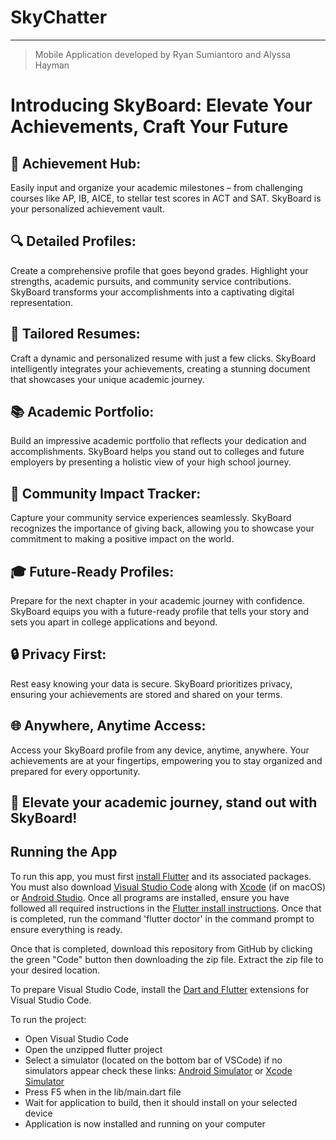 # SkyChatter

---

> Mobile Application developed by Ryan Sumiantoro and Alyssa Hayman

# Introducing SkyBoard: Elevate Your Achievements, Craft Your Future

## 🚀 Achievement Hub:

Easily input and organize your academic milestones – from challenging courses like AP, IB, AICE, to stellar test scores in ACT and SAT. SkyBoard is your personalized achievement vault.

## 🔍 Detailed Profiles:

Create a comprehensive profile that goes beyond grades. Highlight your strengths, academic pursuits, and community service contributions. SkyBoard transforms your accomplishments into a captivating digital representation.

## 🌟 Tailored Resumes:

Craft a dynamic and personalized resume with just a few clicks. SkyBoard intelligently integrates your achievements, creating a stunning document that showcases your unique academic journey.

## 📚 Academic Portfolio:

Build an impressive academic portfolio that reflects your dedication and accomplishments. SkyBoard helps you stand out to colleges and future employers by presenting a holistic view of your high school journey.

## 🤝 Community Impact Tracker:

Capture your community service experiences seamlessly. SkyBoard recognizes the importance of giving back, allowing you to showcase your commitment to making a positive impact on the world.

## 🎓 Future-Ready Profiles:

Prepare for the next chapter in your academic journey with confidence. SkyBoard equips you with a future-ready profile that tells your story and sets you apart in college applications and beyond.

## 🔒 Privacy First:

Rest easy knowing your data is secure. SkyBoard prioritizes privacy, ensuring your achievements are stored and shared on your terms.

## 🌐 Anywhere, Anytime Access:

Access your SkyBoard profile from any device, anytime, anywhere. Your achievements are at your fingertips, empowering you to stay organized and prepared for every opportunity.

## 🚀 Elevate your academic journey, stand out with SkyBoard!

## Running the App

To run this app, you must first [install Flutter](https://docs.flutter.dev/get-started/install) and its associated packages. You must also download [Visual Studio Code](https://code.visualstudio.com/download) along with [Xcode](https://developer.apple.com/xcode/) (if on macOS) or [Android Studio](https://developer.android.com/studio). Once all programs are installed, ensure you have followed all required instructions in the [Flutter install instructions](https://docs.flutter.dev/get-started/install). Once that is completed, run the command 'flutter doctor' in the command prompt to ensure everything is ready.

Once that is completed, download this repository from GitHub by clicking the green "Code" button then downloading the zip file. Extract the zip file to your desired location.

To prepare Visual Studio Code, install the [Dart and Flutter](https://dartcode.org) extensions for Visual Studio Code.

To run the project:

- Open Visual Studio Code
- Open the unzipped flutter project
- Select a simulator (located on the bottom bar of VSCode) if no simulators appear check these links: [Android Simulator](https://developer.android.com/studio/run/managing-avds) or [Xcode Simulator](https://developer.apple.com/documentation/xcode/installing-additional-simulator-runtimes)
- Press F5 when in the lib/main.dart file
- Wait for application to build, then it should install on your selected device
- Application is now installed and running on your computer
